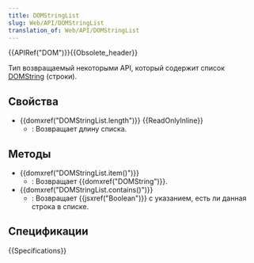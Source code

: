 ```yaml
---
title: DOMStringList
slug: Web/API/DOMStringList
translation_of: Web/API/DOMStringList
---
```

{{APIRef("DOM")}}{{Obsolete_header}}

Тип возвращаемый некоторыми API, который содержит список [DOMString](/En/DOM/DOMString "En/DOM/DOMString") (строки).

## Свойства

- {{domxref("DOMStringList.length")}} {{ReadOnlyInline}}
  - : Возвращает длину списка.

## Методы

- {{domxref("DOMStringList.item()")}}
  - : Возвращает {{domxref("DOMString")}}.
- {{domxref("DOMStringList.contains()")}}
  - : Возвращает {{jsxref("Boolean")}} с указанием, есть ли данная строка в списке.

## Спецификации

{{Specifications}}

